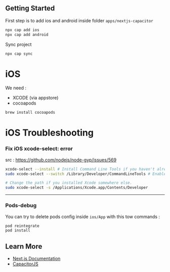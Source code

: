 ## Getting Started

First step is to add ios and android inside folder `apps/nextjs-capacitor`

```bash
npx cap add ios
npx cap add android
```

Sync project
```bash
npx cap sync
```

# iOS
We need : 
- XCODE (via appstore)
- cocoapods
```bash
brew install cocoapods
```

# iOS Troubleshooting
### Fix iOS xcode-select: error
src : https://github.com/nodejs/node-gyp/issues/569
```bash
xcode-select --install # Install Command Line Tools if you haven't already.
sudo xcode-select --switch /Library/Developer/CommandLineTools # Enable command line tools

# Change the path if you installed Xcode somewhere else.
sudo xcode-select -s /Applications/Xcode.app/Contents/Developer
```
--- 
### Pods-debug
You can try to delete pods config inside `ios/App` with this tow commands : 
```bash
pod reintegrate
pod install
```


## Learn More
- [Next.js Documentation](https://nextjs.org/docs) 
- [CapacitorJS](https://capacitorjs.com/docs)
